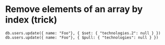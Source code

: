 # Remove elements of an array by index  (trick)

```
db.users.update({ name: "Foo"}, { $set: { "technologies.2": null } })
db.users.update({ name: "Foo"}, { $pull: { "technologies": null } })
```


